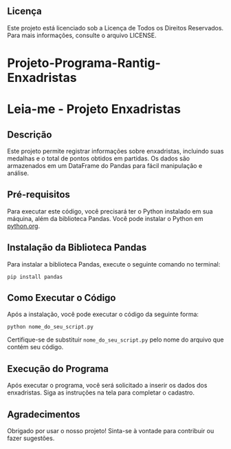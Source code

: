 
## Licença

Este projeto está licenciado sob a Licença de Todos os Direitos Reservados. Para mais informações, consulte o arquivo LICENSE.

# Projeto-Programa-Rantig-Enxadristas


<h1>Leia-me - Projeto Enxadristas</h1>

<h2>Descrição</h2>
<p>Este projeto permite registrar informações sobre enxadristas, incluindo suas medalhas e o total de pontos obtidos em partidas. Os dados são armazenados em um DataFrame do Pandas para fácil manipulação e análise.</p>

<h2>Pré-requisitos</h2>
<p>Para executar este código, você precisará ter o Python instalado em sua máquina, além da biblioteca Pandas. Você pode instalar o Python em <a href="https://www.python.org/downloads/">python.org</a>.</p>

<h2>Instalação da Biblioteca Pandas</h2>
<p>Para instalar a biblioteca Pandas, execute o seguinte comando no terminal:</p>
<pre><code>pip install pandas</code></pre>

<h2>Como Executar o Código</h2>
<p>Após a instalação, você pode executar o código da seguinte forma:</p>
<pre><code>python nome_do_seu_script.py</code></pre>
<p>Certifique-se de substituir <code>nome_do_seu_script.py</code> pelo nome do arquivo que contém seu código.</p>

<h2>Execução do Programa</h2>
<p>Após executar o programa, você será solicitado a inserir os dados dos enxadristas. Siga as instruções na tela para completar o cadastro.</p>

<h2>Agradecimentos</h2>
<p>Obrigado por usar o nosso projeto! Sinta-se à vontade para contribuir ou fazer sugestões.</p>
